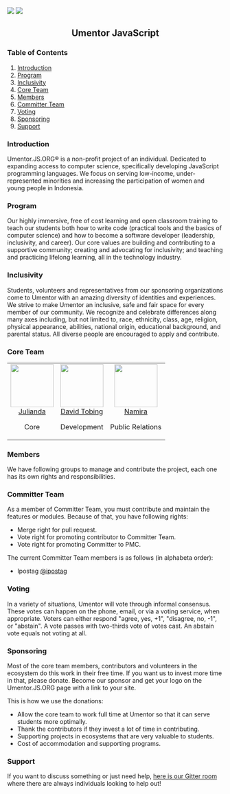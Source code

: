 <img src="https://firebasestorage.googleapis.com/v0/b/ship-core.appspot.com/o/umentor-website-material%2Fumentor-snow.svg?alt=media&token=2e937e54-91ce-4264-83ea-969b8be7270b">

<a href="https://gitter.im/umentorjs/community">
		<img src="https://badges.gitter.im/umentorjs/umentorjs.svg">
	</a>

<h2 align="center">Umentor JavaScript</h2>
<h3 align="left">Table of Contents</h3>

1. [Introduction](#introduction)
2. [Program](#program)
3. [Inclusivity](#inclusivity)
4. [Core Team](#core-team)
5. [Members](#members)
6. [Committer Team](#committer-team)
7. [Voting](#voting)
8. [Sponsoring](#sponsoring)
9. [Support](#support)

<h3 align="left">Introduction</h3>

Umentor.JS.ORG® is a non-profit project of an individual. Dedicated to expanding access to computer science, specifically developing JavaScript programming languages. We focus on serving low-income, under-represented minorities and increasing the participation of women and young people in Indonesia.

<h3 align="left">Program</h3>

Our highly immersive, free of cost learning and open classroom training to teach our students both how to write code (practical tools and the basics of computer science) and how to become a software developer (leadership, inclusivity, and career). Our core values ​​are building and contributing to a supportive community; creating and advocating for inclusivity; and teaching and practicing lifelong learning, all in the technology industry.

<h3 align="left">Inclusivity</h3>

Students, volunteers and representatives from our sponsoring organizations come to Umentor with an amazing diversity of identities and experiences. We strive to make Umentor an inclusive, safe and fair space for every member of our community. We recognize and celebrate differences along many axes including, but not limited to, race, ethnicity, class, age, religion, physical appearance, abilities, national origin, educational background, and parental status. All diverse people are encouraged to apply and contribute.

<h3 align="left">Core Team</h3>

<table>
  <tbody>
    <tr>
      <td align="center" valign="top">
        <img width="100" height="100" src="https://github.com/andae.png?s=100">
        <br>
        <a href="https://github.com/andae">Julianda</a>
        <p>Core</p>
      </td>
      <td align="center" valign="top">
        <img width="100" height="100" src="https://github.com/fvdavid.png?s=100">
        <br>
        <a href="https://github.com/fvdavid">David Tobing</a>
        <p>Development</p>  
      </td>
      <td align="center" valign="top">
        <img width="100" height="100" src="https://github.com/inamira.png?s=100">
        <br>
        <a href="https://github.com/inamira">Namira</a>
        <p>Public Relations</p>
      </td>
     </tr>
  </tbody>
</table>


<h3 align="left">Members</h3>

We have following groups to manage and contribute the project, each one has its own rights and responsibilities.

<h3 align="left">Committer Team</h3>

As a member of Committer Team, you must contribute and maintain the features or modules. Because of that, you have following rights:
- Merge right for pull request.
- Vote right for promoting contributor to Committer Team.
- Vote right for promoting Committer to PMC.

The current Committer Team members is as follows (in alphabeta order):
- Ipostag [@ipostag](https://github.com/ipostag)


<h3 align="left">Voting</h3>

In a variety of situations, Umentor will vote through informal consensus. These votes can happen on the phone, email, or via a voting service, when appropriate. Voters can either respond "agree, yes, +1", "disagree, no, -1", or "abstain". A vote passes with two-thirds vote of votes cast. An abstain vote equals not voting at all.


<h3 align="left">Sponsoring</h3>

Most of the core team members, contributors and volunteers in the ecosystem do this work in their free time. If you want us to invest more time in that, please donate. Become our sponsor and get your logo on the Umentor.JS.ORG page with a link to your site.

This is how we use the donations:

- Allow the core team to work full time at Umentor so that it can serve students more optimally.
- Thank the contributors if they invest a lot of time in contributing.
- Supporting projects in ecosystems that are very valuable to students.
- Cost of accommodation and supporting programs.

<h3 align="left">Support</h3>

If you want to discuss something or just need help, [here is our Gitter room](https://gitter.im/umentorjs/community) where there are always individuals looking to help out!

